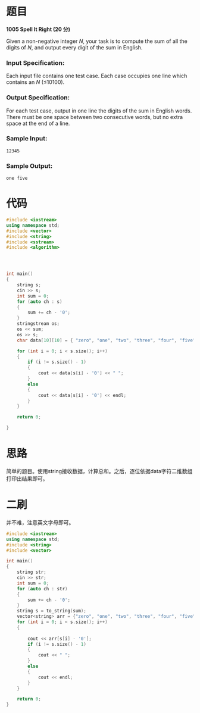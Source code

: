 # 题目

**1005 Spell It Right (20 分)**

Given a non-negative integer *N*, your task is to compute the sum of all the digits of *N*, and output every digit of the sum in English.

### Input Specification:

Each input file contains one test case. Each case occupies one line which contains an *N* (≤10100).

### Output Specification:

For each test case, output in one line the digits of the sum in English words. There must be one space between two consecutive words, but no extra space at the end of a line.

### Sample Input:

```in
12345
```

### Sample Output:

```out
one five
```



# 代码

```C++
#include <iostream>
using namespace std;
#include <vector>
#include <string>
#include <sstream>
#include <algorithm>




int main()
{
    string s;
    cin >> s;
    int sum = 0;
    for (auto ch : s)
    {
        sum += ch - '0';
    }
    stringstream os;
    os << sum;
    os >> s;
    char data[10][10] = { "zero", "one", "two", "three", "four", "five", "six", "seven", "eight", "nine" };

    for (int i = 0; i < s.size(); i++)
    {
        if (i != s.size() - 1)
        {
            cout << data[s[i] - '0'] << " ";
        }
        else
        {
            cout << data[s[i] - '0'] << endl;
        }
    }

    return 0;

}
```



# 思路

简单的题目。使用string接收数据，计算总和。之后，逐位依据data字符二维数组打印出结果即可。





# 二刷

并不难，注意英文字母即可。

```cpp
#include <iostream>
using namespace std;
#include <string>
#include <vector>

int main()
{
    string str;
    cin >> str;
    int sum = 0;
    for (auto ch : str)
    {
        sum += ch - '0';
    }
    string s = to_string(sum);
    vector<string> arr = {"zero", "one", "two", "three", "four", "five", "six", "seven", "eight", "nine"};
    for (int i = 0; i < s.size(); i++)
    {
        
        cout << arr[s[i] - '0'];
        if (i != s.size() - 1)
        {
            cout << " ";
        }
        else
        {
            cout << endl;
        }
    }

    return 0;
}
```

